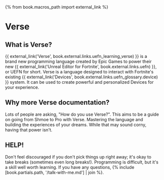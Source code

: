 {% from book.macros_path import external_link %}

# Verse

## What is Verse?

{{ external_link('Verse', book.external.links.uefn_learning_verse) }} is a brand new programming language created by Epic Games to power their new {{ external_link('Unreal Editor for Fortnite', book.external.links.uefn) }}, or UEFN for short. Verse is a language designed to interact with Fortnite's existing {{ external_link('​Devices', book.external.links.uefn_glossary.device) }} system. It can be used to create powerful and personalized Devices for your experience.

## Why more Verse documentation?

Lots of people are asking, "How do you use Verse?". This aims to be a guide on going from Shmoe to Pro with Verse. Mastering the language and building the experiences of your dreams. While that may sound corny, having that power isn't.

## HELP!

Don't feel discouraged if you don't pick things up right away; it's okay to take breaks (sometimes even long breaks!). Programming is difficult, but it's a skill well worth learning. If you have any questions, {% include [book.partials.path, '/talk-with-me.md'] | join %}.
